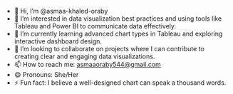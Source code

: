 - 👋 Hi, I’m @asmaa-khaled-oraby
- 👀 I’m interested in data visualization best practices and using tools like Tableau and Power BI to communicate data effectively.
- 🌱 I’m currently learning advanced chart types in Tableau and exploring interactive dashboard design.
- 💞️ I’m looking to collaborate on projects where I can contribute to creating clear and engaging data visualizations.
- 📫 How to reach me: asmaaoraby544@gmail.com
- 😄 Pronouns: She/Her
- ⚡ Fun fact: I believe a well-designed chart can speak a thousand words.
<!---
asmaa-khaled-oraby/asmaa-khaled-oraby is a ✨ special ✨ repository because its `README.md` (this file) appears on your GitHub profile.
You can click the Preview link to take a look at your changes.
--->

